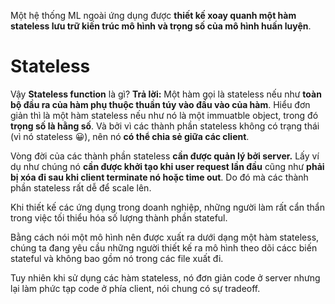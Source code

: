 
Một hệ thống ML ngoài ứng dụng được **thiết kế xoay quanh một hàm stateless lưu trữ kiến trúc mô hình và trọng số của mô hình huấn luyện**. 

# Stateless 

Vậy **Stateless function** là gì?
**Trả lời:** Một hàm gọi là stateless nếu như **toàn bộ đầu ra của hàm phụ thuộc thuần túy vào đầu vào của hàm**. Hiểu đơn giản thì là một hàm stateless nếu như nó là một immuatble object, trong đó **trọng số là hằng số**. Và bởi vì các thành phần stateless không có trạng thái (vì nó stateless 😀), nên nó **có thể chia sẻ giữa các client**. 

Vòng đời của các thành phần stateless **cần được quản lý bởi server.** Lấy ví dụ như chúng nó **cần được khởi tạo khi user request lần đầu** cũng như **phải bị xóa đi sau khi client terminate nó hoặc time out**. Do đó mà các thành phần stateless rất dễ để scale lên.

Khi thiết kế các ứng dụng trong doanh nghiệp, những người làm rất cẩn thẩn trong việc tối thiểu hóa số lượng thành phần stateful. 

Bằng cách nói một mô hình nên được xuất ra dưới dạng một hàm stateless, chúng ta đang yêu cầu những người thiết kế ra mô hình theo dõi cácc biến stateful và không bao gồm nó trong các file xuất đi. 

Tuy nhiên khi sử dụng các hàm stateless, nó đơn giản code ở server nhưng lại làm phức tạp code ở phía client, nói chung có sự tradeoff. 

